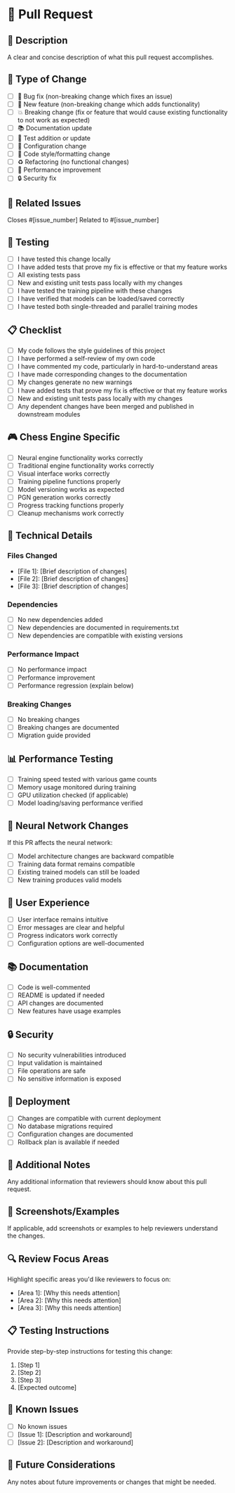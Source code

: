 # 🚀 Pull Request

## 📝 Description

A clear and concise description of what this pull request accomplishes.

## 🎯 Type of Change

- [ ] 🐛 Bug fix (non-breaking change which fixes an issue)
- [ ] 🚀 New feature (non-breaking change which adds functionality)
- [ ] 💥 Breaking change (fix or feature that would cause existing functionality to not work as expected)
- [ ] 📚 Documentation update
- [ ] 🧪 Test addition or update
- [ ] 🔧 Configuration change
- [ ] 🎨 Code style/formatting change
- [ ] ♻️ Refactoring (no functional changes)
- [ ] 🚀 Performance improvement
- [ ] 🔒 Security fix

## 🔗 Related Issues

Closes #[issue_number]
Related to #[issue_number]

## 🧪 Testing

- [ ] I have tested this change locally
- [ ] I have added tests that prove my fix is effective or that my feature works
- [ ] All existing tests pass
- [ ] New and existing unit tests pass locally with my changes
- [ ] I have tested the training pipeline with these changes
- [ ] I have verified that models can be loaded/saved correctly
- [ ] I have tested both single-threaded and parallel training modes

## 📋 Checklist

- [ ] My code follows the style guidelines of this project
- [ ] I have performed a self-review of my own code
- [ ] I have commented my code, particularly in hard-to-understand areas
- [ ] I have made corresponding changes to the documentation
- [ ] My changes generate no new warnings
- [ ] I have added tests that prove my fix is effective or that my feature works
- [ ] New and existing unit tests pass locally with my changes
- [ ] Any dependent changes have been merged and published in downstream modules

## 🎮 Chess Engine Specific

- [ ] Neural engine functionality works correctly
- [ ] Traditional engine functionality works correctly
- [ ] Visual interface works correctly
- [ ] Training pipeline functions properly
- [ ] Model versioning works as expected
- [ ] PGN generation works correctly
- [ ] Progress tracking functions properly
- [ ] Cleanup mechanisms work correctly

## 🔧 Technical Details

### **Files Changed**

- [File 1]: [Brief description of changes]
- [File 2]: [Brief description of changes]
- [File 3]: [Brief description of changes]

### **Dependencies**

- [ ] No new dependencies added
- [ ] New dependencies are documented in requirements.txt
- [ ] New dependencies are compatible with existing versions

### **Performance Impact**

- [ ] No performance impact
- [ ] Performance improvement
- [ ] Performance regression (explain below)

### **Breaking Changes**

- [ ] No breaking changes
- [ ] Breaking changes are documented
- [ ] Migration guide provided

## 📊 Performance Testing

- [ ] Training speed tested with various game counts
- [ ] Memory usage monitored during training
- [ ] GPU utilization checked (if applicable)
- [ ] Model loading/saving performance verified

## 🧠 Neural Network Changes

If this PR affects the neural network:

- [ ] Model architecture changes are backward compatible
- [ ] Training data format remains compatible
- [ ] Existing trained models can still be loaded
- [ ] New training produces valid models

## 🎯 User Experience

- [ ] User interface remains intuitive
- [ ] Error messages are clear and helpful
- [ ] Progress indicators work correctly
- [ ] Configuration options are well-documented

## 📚 Documentation

- [ ] Code is well-commented
- [ ] README is updated if needed
- [ ] API changes are documented
- [ ] New features have usage examples

## 🔒 Security

- [ ] No security vulnerabilities introduced
- [ ] Input validation is maintained
- [ ] File operations are safe
- [ ] No sensitive information is exposed

## 🚀 Deployment

- [ ] Changes are compatible with current deployment
- [ ] No database migrations required
- [ ] Configuration changes are documented
- [ ] Rollback plan is available if needed

## 📝 Additional Notes

Any additional information that reviewers should know about this pull request.

## 🎉 Screenshots/Examples

If applicable, add screenshots or examples to help reviewers understand the changes.

## 🔍 Review Focus Areas

Highlight specific areas you'd like reviewers to focus on:

- [Area 1]: [Why this needs attention]
- [Area 2]: [Why this needs attention]
- [Area 3]: [Why this needs attention]

## 📋 Testing Instructions

Provide step-by-step instructions for testing this change:

1. [Step 1]
2. [Step 2]
3. [Step 3]
4. [Expected outcome]

## 🚨 Known Issues

- [ ] No known issues
- [ ] [Issue 1]: [Description and workaround]
- [ ] [Issue 2]: [Description and workaround]

## 🔮 Future Considerations

Any notes about future improvements or changes that might be needed.
